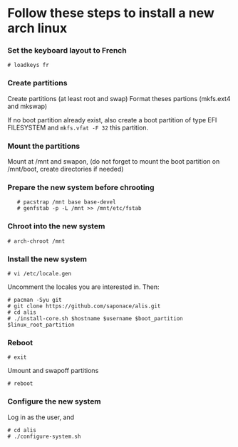 
# Follow these steps to install a new arch linux

### Set the keyboard layout to French
```
# loadkeys fr
```

### Create partitions
Create partitions (at least root and swap)
Format theses partions (mkfs.ext4 and mkswap)

If no boot partition already exist, also create a boot partition of type EFI FILESYSTEM and `mkfs.vfat -F 32` this partition.


### Mount the partitions
Mount at /mnt and swapon, (do not forget to mount the boot partition on /mnt/boot, create directories if needed)


### Prepare the new system before chrooting
 ```
    # pacstrap /mnt base base-devel
    # genfstab -p -L /mnt >> /mnt/etc/fstab
```

### Chroot into the new system
```
# arch-chroot /mnt
```


### Install the new system
```
# vi /etc/locale.gen
```
Uncomment the locales you are interested in. Then: 

```
# pacman -Syu git
# git clone https://github.com/saponace/alis.git
# cd alis
# ./install-core.sh $hostname $username $boot_partition $linux_root_partition
```

### Reboot
```
# exit
```
Umount and swapoff partitions
```
# reboot
```

### Configure the new system
Log in as the user, and
```
# cd alis
# ./configure-system.sh
```
